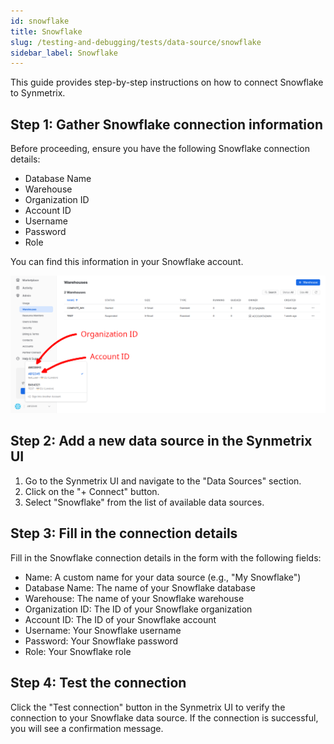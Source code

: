 ```yaml
---
id: snowflake
title: Snowflake
slug: /testing-and-debugging/tests/data-source/snowflake
sidebar_label: Snowflake
---
```


This guide provides step-by-step instructions on how to connect Snowflake to Synmetrix.

## Step 1: Gather Snowflake connection information

Before proceeding, ensure you have the following Snowflake connection details:

- Database Name
- Warehouse
- Organization ID
- Account ID
- Username
- Password
- Role

You can find this information in your Snowflake account.

![Organization and Account IDs](/docs/data/snowflake1.png)

## Step 2: Add a new data source in the Synmetrix UI

1. Go to the Synmetrix UI and navigate to the "Data Sources" section.
2. Click on the "+ Connect" button.
3. Select "Snowflake" from the list of available data sources.

## Step 3: Fill in the connection details

Fill in the Snowflake connection details in the form with the following fields:

- Name: A custom name for your data source (e.g., "My Snowflake")
- Database Name: The name of your Snowflake database
- Warehouse: The name of your Snowflake warehouse
- Organization ID: The ID of your Snowflake organization
- Account ID: The ID of your Snowflake account
- Username: Your Snowflake username
- Password: Your Snowflake password
- Role: Your Snowflake role

## Step 4: Test the connection

Click the "Test connection" button in the Synmetrix UI to verify the connection to your Snowflake data source. If the connection is successful, you will see a confirmation message.
